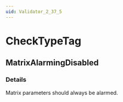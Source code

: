 ```yaml
---
uid: Validator_2_37_5
---
```


# CheckTypeTag

## MatrixAlarmingDisabled

<!-- Description, Properties, ... sections are auto-generated. -->
<!-- REPLACE ME AUTO-GENERATION -->

### Details

Matrix parameters should always be alarmed.

<!-- Uncomment to add example code -->
<!--### Example code-->

